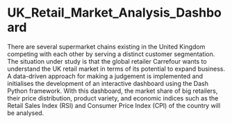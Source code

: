 # UK_Retail_Market_Analysis_Dashboard
There are several supermarket chains existing in the United Kingdom competing with each other by serving a distinct customer segmentation. The situation under study is that the global retailer Carrefour wants to understand the UK retail market in terms of its potential to expand business. A data-driven approach for making a judgement is implemented and initialises the development of an interactive dashboard using the Dash Python framework. With this dashboard, the market share of big retailers, their price distribution, product variety, and economic indices such as the Retail Sales Index (RSI) and Consumer Price Index (CPI) of the country will be analysed.


